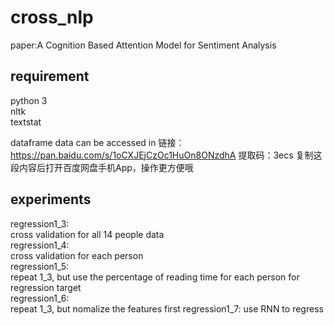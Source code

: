 # cross_nlp
paper:A Cognition Based Attention Model for Sentiment Analysis
## requirement
python 3  
nltk  
textstat  

dataframe data can be accessed in 
链接：https://pan.baidu.com/s/1oCXJEjCzOc1HuOn8ONzdhA 
提取码：3ecs 
复制这段内容后打开百度网盘手机App，操作更方便哦

## experiments
regression1_3:  
cross validation for all 14 people data  
regression1_4:  
cross validation for each person  
regression1_5:  
repeat 1_3, but use the percentage of reading time for each person for regression target  
regression1_6:  
repeat 1_3, but nomalize the features first
regression1_7:
use RNN to regress 